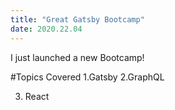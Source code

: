 ```yaml
---
title: "Great Gatsby Bootcamp"
date: 2020.22.04
---
```


I just launched a new Bootcamp!

#Topics Covered
1.Gatsby
2.GraphQL

3. React

